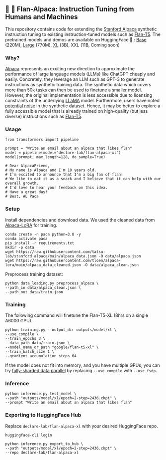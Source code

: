 ## 🍮 🦙 Flan-Alpaca: Instruction Tuning from Humans and Machines

This repository contains code for extending the [Stanford Alpaca](https://github.com/tatsu-lab/stanford_alpaca)
synthetic instruction tuning to existing instruction-tuned models such as [Flan-T5](https://arxiv.org/abs/2210.11416).
The pretrained models and demos are available on HuggingFace 🤗 :
[Base](https://huggingface.co/declare-lab/flan-alpaca-base) (220M),
[Large](https://huggingface.co/declare-lab/flan-alpaca-large) (770M),
[XL](https://huggingface.co/declare-lab/flan-alpaca-xl) (3B),
XXL (11B, Coming soon)

### Why?

[Alpaca](https://crfm.stanford.edu/2023/03/13/alpaca.html) represents an exciting new direction
to approximate the performance of large language models (LLMs) like ChatGPT cheaply and easily.
Concretely, they leverage an LLM such as GPT-3 to generate instructions as synthetic training data.
The synthetic data which covers more than 50k tasks can then be used to finetune a smaller model.
However, the original implementation is less accessible due to licensing constraints of the
underlying [LLaMA](https://ai.facebook.com/blog/large-language-model-llama-meta-ai/) model.
Furthermore, users have noted [potential noise](https://github.com/tloen/alpaca-lora/issues/65) in the synthetic
dataset. Hence, it may be better to explore a fully accessible model that is already trained on high-quality (but
less diverse) instructions such as [Flan-T5](https://arxiv.org/abs/2210.11416).

### Usage

```
from transformers import pipeline

prompt = "Write an email about an alpaca that likes flan"
model = pipeline(model="declare-lab/flan-alpaca-xl")
model(prompt, max_length=128, do_sample=True)

# Dear AlpacaFriend,
# My name is Alpaca and I'm 10 years old.
# I'm excited to announce that I'm a big fan of flan!
# We like to eat it as a snack and I believe that it can help with our overall growth.
# I'd love to hear your feedback on this idea. 
# Have a great day! 
# Best, AL Paca
```

### Setup

Install dependencies and download data. We used the cleaned data
from [Alpaca-LoRA](https://github.com/tloen/alpaca-lora.git) for training.

```
conda create -n paca python=3.8 -y
conda activate paca
pip install -r requirements.txt
mkdir -p data
wget https://raw.githubusercontent.com/tatsu-lab/stanford_alpaca/main/alpaca_data.json -O data/alpaca.json
wget https://raw.githubusercontent.com/tloen/alpaca-lora/main/alpaca_data_cleaned.json -O data/alpaca_clean.json
```

Preprocess training dataset:

```
python data_loading.py preprocess_alpaca \
--path_in data/alpaca_clean.json \
--path_out data/train.json
```

### Training

The following command will finetune the Flan-T5-XL (8hrs on a single A6000 GPU).

```
python training.py --output_dir outputs/model/xl \
--use_compile \
--train_epochs 3 \
--data_path data/train.json \
--model_name_or_path "google/flan-t5-xl" \
--train_batch_size 1 \
--gradient_accumulation_steps 64
```

If the model does not fit into memory, and you have multiple GPUs, you can
try [fully-sharded data parallel](https://engineering.fb.com/2021/07/15/open-source/fsdp/) by replacing `--use_compile`
with `--use_fsdp`.

### Inference

```
python inference.py test_model \
--path "outputs/model/xl/epoch=2-step=2436.ckpt" \
--prompt "Write an email about an alpaca that likes flan"
```

### Exporting to HuggingFace Hub

Replace `declare-lab/flan-alpaca-xl` with your desired HuggingFace repo.

```
huggingface-cli login

python inference.py export_to_hub \
--path "outputs/model/xl/epoch=2-step=2436.ckpt" \
--repo declare-lab/flan-alpaca-xl
```
